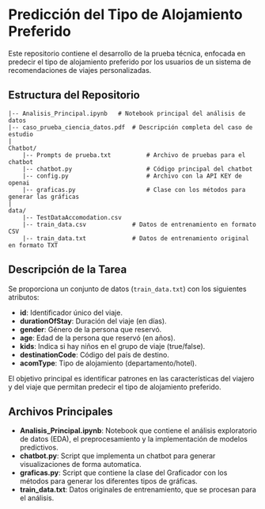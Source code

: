 # Predicción del Tipo de Alojamiento Preferido

Este repositorio contiene el desarrollo de la prueba técnica, enfocada en predecir el tipo de alojamiento preferido por los usuarios de un sistema de recomendaciones de viajes personalizadas. 

## Estructura del Repositorio

```
|-- Analisis_Principal.ipynb   # Notebook principal del análisis de datos               
|-- caso_prueba_ciencia_datos.pdf  # Descripción completa del caso de estudio
|
Chatbot/
    |-- Prompts de prueba.txt          # Archivo de pruebas para el chatbot
    |-- chatbot.py                     # Código principal del chatbot
    |-- config.py                      # Archivo con la API KEY de openai
    |-- graficas.py                    # Clase con los métodos para generar las gráficas
|
data/
    |-- TestDataAccomodation.csv  
    |-- train_data.csv             # Datos de entrenamiento en formato CSV
    |-- train_data.txt             # Datos de entrenamiento original en formato TXT
```

## Descripción de la Tarea

Se proporciona un conjunto de datos (`train_data.txt`) con los siguientes atributos:

- **id**: Identificador único del viaje.
- **durationOfStay**: Duración del viaje (en días).
- **gender**: Género de la persona que reservó.
- **age**: Edad de la persona que reservó (en años).
- **kids**: Indica si hay niños en el grupo de viaje (true/false).
- **destinationCode**: Código del país de destino.
- **acomType**: Tipo de alojamiento (departamento/hotel).

El objetivo principal es identificar patrones en las características del viajero y del viaje que permitan predecir el tipo de alojamiento preferido.

## Archivos Principales

- **Analisis_Principal.ipynb**: Notebook que contiene el análisis exploratorio de datos (EDA), el preprocesamiento y la implementación de modelos predictivos.
- **chatbot.py**: Script que implementa un chatbot para generar visualizaciones de forma automatica.
- **graficas.py**: Script que contiene la clase del Graficador con los métodos para generar los diferentes tipos de gráficas.
- **train_data.txt**: Datos originales de entrenamiento, que se procesan para el análisis.

